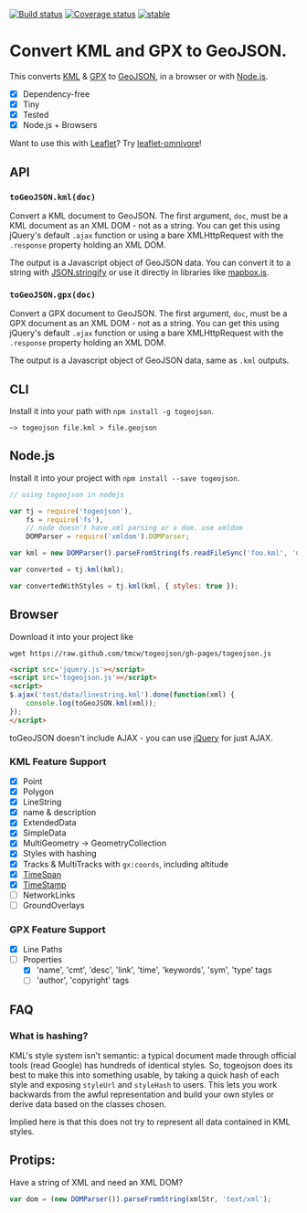 [![Build status](https://img.shields.io/travis/mapbox/togeojson.svg "Build status")](http://travis-ci.org/mapbox/togeojson)
[![Coverage status](https://img.shields.io/coveralls/mapbox/togeojson.svg "Coverage status")](https://coveralls.io/r/mapbox/togeojson)
[![stable](http://badges.github.io/stability-badges/dist/stable.svg)](http://github.com/badges/stability-badges)

# Convert KML and GPX to GeoJSON.

This converts [KML](https://developers.google.com/kml/documentation/) & [GPX](http://www.topografix.com/gpx.asp)
to [GeoJSON](http://www.geojson.org/), in a browser or with [Node.js](http://nodejs.org/).

* [x] Dependency-free
* [x] Tiny
* [x] Tested
* [x] Node.js + Browsers

Want to use this with [Leaflet](http://leafletjs.com/)? Try [leaflet-omnivore](https://github.com/mapbox/leaflet-omnivore)!

## API

### `toGeoJSON.kml(doc)`

Convert a KML document to GeoJSON. The first argument, `doc`, must be a KML
document as an XML DOM - not as a string. You can get this using jQuery's default
`.ajax` function or using a bare XMLHttpRequest with the `.response` property
holding an XML DOM.

The output is a Javascript object of GeoJSON data. You can convert it to a string
with [JSON.stringify](https://developer.mozilla.org/en-US/docs/Web/JavaScript/Reference/Global_Objects/JSON/stringify)
or use it directly in libraries like [mapbox.js](http://www.mapbox.com/mapbox.js/).

### `toGeoJSON.gpx(doc)`

Convert a GPX document to GeoJSON. The first argument, `doc`, must be a GPX
document as an XML DOM - not as a string. You can get this using jQuery's default
`.ajax` function or using a bare XMLHttpRequest with the `.response` property
holding an XML DOM.

The output is a Javascript object of GeoJSON data, same as `.kml` outputs.

## CLI

Install it into your path with `npm install -g togeojson`.

```
~> togeojson file.kml > file.geojson
```

## Node.js

Install it into your project with `npm install --save togeojson`.

```javascript
// using togeojson in nodejs

var tj = require('togeojson'),
    fs = require('fs'),
    // node doesn't have xml parsing or a dom. use xmldom
    DOMParser = require('xmldom').DOMParser;

var kml = new DOMParser().parseFromString(fs.readFileSync('foo.kml', 'utf8'));

var converted = tj.kml(kml);

var convertedWithStyles = tj.kml(kml, { styles: true });
```

## Browser

Download it into your project like

    wget https://raw.github.com/tmcw/togeojson/gh-pages/togeojson.js

```html
<script src='jquery.js'></script>
<script src='togeojson.js'></script>
<script>
$.ajax('test/data/linestring.kml').done(function(xml) {
    console.log(toGeoJSON.kml(xml));
});
</script>
```

toGeoJSON doesn't include AJAX - you can use [jQuery](http://jquery.com/) for
just AJAX.

### KML Feature Support

* [x] Point
* [x] Polygon
* [x] LineString
* [x] name & description
* [x] ExtendedData
* [x] SimpleData
* [x] MultiGeometry -> GeometryCollection
* [x] Styles with hashing
* [x] Tracks & MultiTracks with `gx:coords`, including altitude
* [x] [TimeSpan](https://developers.google.com/kml/documentation/kmlreference#timespan)
* [x] [TimeStamp](https://developers.google.com/kml/documentation/kmlreference#timestamp)
* [ ] NetworkLinks
* [ ] GroundOverlays

### GPX Feature Support

* [x] Line Paths
* [ ] Properties
  * [x] 'name', 'cmt', 'desc', 'link', 'time', 'keywords', 'sym', 'type' tags
  * [ ] 'author', 'copyright' tags

## FAQ

### What is hashing?

KML's style system isn't semantic: a typical document made through official tools
(read Google) has hundreds of identical styles. So, togeojson does its best to
make this into something usable, by taking a quick hash of each style and exposing
`styleUrl` and `styleHash` to users. This lets you work backwards from the awful
representation and build your own styles or derive data based on the classes
chosen.

Implied here is that this does not try to represent all data contained in KML
styles.

## Protips:

Have a string of XML and need an XML DOM?

```js
var dom = (new DOMParser()).parseFromString(xmlStr, 'text/xml');
```
